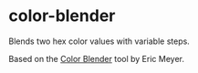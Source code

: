 # color-blender
Blends two hex color values with variable steps.

Based on the [Color Blender](https://meyerweb.com/eric/tools/color-blend/) tool by Eric Meyer.
